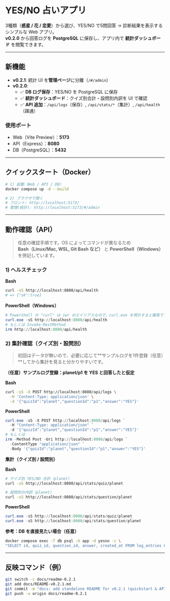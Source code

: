 # YES/NO 占いアプリ

3種類（**惑星 / 花 / 恋愛**）から選び、YES/NO で5問回答 → 診断結果を表示するシンプルな Web アプリ。  
**v0.2.0** から回答ログを **PostgreSQL** に保存し、アプリ内で **統計ダッシュボード** を閲覧できます。

---

## 新機能
- **v0.2.1**: 統計 UI を**管理ページ**に分離（`/#/admin`）
- **v0.2.0**:
  - ✅ **DB ログ保存**：YES/NO を PostgreSQL に保存  
  - ✅ **統計ダッシュボード**：クイズ別合計・設問別内訳を UI で確認  
  - ✅ **API 追加**：`/api/logs`（保存）, `/api/stats/*`（集計）, `/api/health`（疎通）

### 使用ポート
- Web（Vite Preview）：**5173**  
- API（Express）：**8080**  
- DB（PostgreSQL）：**5432**

---

## クイックスタート（Docker）

```bash
# 1) 起動（Web / API / DB）
docker compose up -d --build

# 2) ブラウザで開く
# フロント: http://localhost:5173/
# 管理(統計): http://localhost:5173/#/admin
```

---

## 動作確認（API）

> 任意の確認手順です。OS によってコマンドが異なるため  
> **Bash（Linux/Mac, WSL, Git Bash など）** と **PowerShell（Windows）** を併記しています。

### 1) ヘルスチェック

**Bash**
```bash
curl -sS http://localhost:8080/api/health
# => {"ok":true}
```

**PowerShell（Windows）**
```powershell
# PowerShell の "curl" は iwr のエイリアスなので、curl.exe を明示すると確実です
curl.exe -sS http://localhost:8080/api/health
# もしくは Invoke-RestMethod
irm http://localhost:8080/api/health
```

### 2) 集計確認（クイズ別・設問別）

> 初回はデータが無いので、必要に応じて**サンプルログを1件登録（任意）**してから集計を見ると分かりやすいです。

**（任意）サンプルログ登録：planet/p1 を YES と回答したと仮定**

**Bash**
```bash
curl -sS -X POST http://localhost:8080/api/logs \
  -H 'Content-Type: application/json' \
  -d '{"quizId":"planet","questionId":"p1","answer":"YES"}'
```

**PowerShell**
```powershell
curl.exe -sS -X POST http://localhost:8080/api/logs `
  -H "Content-Type: application/json" `
  -d '{"quizId":"planet","questionId":"p1","answer":"YES"}'
# もしくは
irm -Method Post -Uri http://localhost:8080/api/logs `
  -ContentType "application/json" `
  -Body '{"quizId":"planet","questionId":"p1","answer":"YES"}'
```

**集計（クイズ別 / 設問別）**

**Bash**
```bash
# クイズ別 YES/NO 合計（planet）
curl -sS http://localhost:8080/api/stats/quiz/planet

# 設問別の内訳（planet）
curl -sS http://localhost:8080/api/stats/question/planet
```

**PowerShell**
```powershell
curl.exe -sS http://localhost:8080/api/stats/quiz/planet
curl.exe -sS http://localhost:8080/api/stats/question/planet
```

**参考：DB を直接見たい場合（任意）**
```bash
docker compose exec -T db psql -U app -d yesno -c \
"SELECT id, quiz_id, question_id, answer, created_at FROM log_entries ORDER BY id DESC LIMIT 5;"
```

---

## 反映コマンド（例）

```bash
git switch -c docs/readme-0.2.1
git add docs/README-v0.2.1.md
git commit -m "docs: add standalone README for v0.2.1 (quickstart & API checks)"
git push -u origin docs/readme-0.2.1
```
